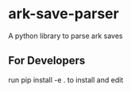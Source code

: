 # ark-save-parser
A python library to parse ark saves

## For Developers
run pip install -e . to install and edit